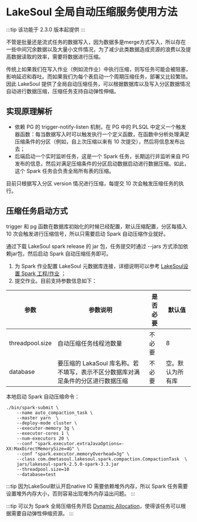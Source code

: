 # LakeSoul 全局自动压缩服务使用方法

<!--
SPDX-FileCopyrightText: 2023 LakeSoul Contributors

SPDX-License-Identifier: Apache-2.0
-->

:::tip
该功能于 2.3.0 版本起提供
:::

不管是批量还是流式任务的数据写入，因为数据多是merge方式写入，所以存在一些中间冗余数据以及大量小文件情况，为了减少此类数据造成资源的浪费以及提高数据读取的效率，需要将数据进行压缩。

传统上如果我们在写入作业（例如流作业）中执行压缩，则写任务可能会被阻塞，影响延迟和吞吐。而如果我们为每个表启动一个周期压缩任务，部署又比较繁琐。因此 LakeSoul 提供了全局自动压缩任务，可以根据数据库以及写入分区数据情况自动进行数据压缩，压缩任务支持自动弹性伸缩。

## 实现原理解析
- 依赖 PG 的 trigger-notify-listen 机制，在 PG 中的 PLSQL 中定义一个触发器函数：每当数据写入时可以触发执行一个定义函数，在函数中分析处理满足压缩条件的分区（例如，自上次压缩以来有 10 次提交），然后将信息发布出去；
- 后端启动一个实时监听任务，这是一个 Spark 任务，长期运行并监听来自 PG 发布的信息，然后对满足压缩条件的分区启动数据启动进行数据压缩。如此，这个 Spark 任务会负责全局所有表的压缩。

目前只根据写入分区 version 情况进行压缩，每提交 10 次会触发压缩任务的执行。

## 压缩任务启动方式

trigger 和 pg 函数在数据库初始化的时候已经配置，默认压缩配置，分区每插入 10 次会触发进行压缩信号，所以只需要启动 Spark 自动压缩作业就好。

通过下载 LakeSoul spark release 的 jar 包，任务提交时通过 --jars 方式添加依赖jar包，然后启动 Spark 自动压缩任务即可。

1. 为 Spark 作业配置 LakeSoul 元数据库连接，详细说明可以参考 [LakeSoul设置 Spark 工程/作业](../03-Usage%20Docs/02-setup-spark.md) ；
2. 提交作业。目前支持参数信息如下：

| 参数              | 参数说明                                          | 是否必要 | 默认值        |
|-----------------|-----------------------------------------------|------|------------|
| threadpool.size | 自动压缩任务线程池数量                                   | 不必要  | 8          |
| database        | 要压缩的 LakaSoul 库名称。若不填写，表示不区分数据库对满足条件的分区进行数据压缩 | 不必要  | 空。默认为所有库 |

本地启动 Spark 自动压缩命令：
```shell
./bin/spark-submit \
    --name auto_compaction_task \
    --master yarn  \
    --deploy-mode cluster \
    --executor-memory 3g \
    --executor-cores 1 \
    --num-executors 20 \
    --conf "spark.executor.extraJavaOptions=-XX:MaxDirectMemorySize=4G" \
    --conf "spark.executor.memoryOverhead=3g" \
    --class com.dmetasoul.lakesoul.spark.compaction.CompactionTask  \
    jars/lakesoul-spark-2.5.0-spark-3.3.jar 
    --threadpool.size=10
    --database=test
```
:::tip
因为LakeSoul默认开启native IO 需要依赖堆外内存，所以 Spark 任务需要设置堆外内存大小，否则容易出现堆外内存溢出问题。
:::

:::tip
可以为 Spark 全局压缩任务开启 [Dynamic Allocation](https://spark.apache.org/docs/3.3.1/job-scheduling.html#dynamic-resource-allocation)，使得该任务可以根据需要自动弹性伸缩资源。
:::